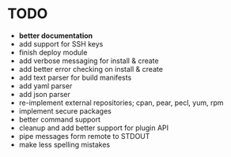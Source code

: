 # TODO

- **better documentation**
- add support for SSH keys
- finish deploy module
- add verbose messaging for install & create
- add better error checking on install & create
- add text parser for build manifests
- add yaml parser
- add json parser 
- re-implement external repositories; cpan, pear, pecl, yum, rpm
- implement secure packages
- better command support
- cleanup and add better support for plugin API
- pipe messages form remote to STDOUT 
- make less spelling mistakes
